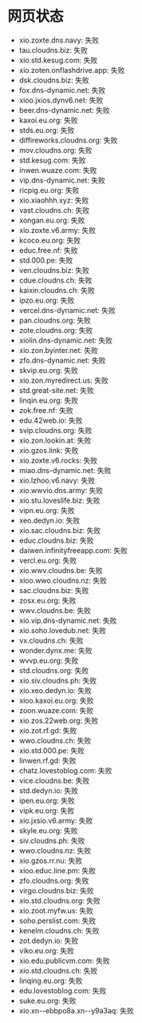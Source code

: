# 网页状态
- xio.zoxte.dns.navy: 失败
- tau.cloudns.biz: 失败
- xio.std.kesug.com: 失败
- xio.zoten.onflashdrive.app: 失败
- dsk.cloudns.biz: 失败
- fox.dns-dynamic.net: 失败
- xioo.jxios.dynv6.net: 失败
- beer.dns-dynamic.net: 失败
- kaxoi.eu.org: 失败
- stds.eu.org: 失败
- diffireworks.cloudns.org: 失败
- mov.cloudns.org: 失败
- std.kesug.com: 失败
- inwen.wuaze.com: 失败
- vip.dns-dynamic.net: 失败
- ricpig.eu.org: 失败
- xio.xiaohhh.xyz: 失败
- vast.cloudns.ch: 失败
- xongan.eu.org: 失败
- xio.zoxte.v6.army: 失败
- kcoco.eu.org: 失败
- educ.free.nf: 失败
- std.000.pe: 失败
- ven.cloudns.biz: 失败
- cdue.cloudns.ch: 失败
- kaixin.cloudns.ch: 失败
- ipzo.eu.org: 失败
- vercel.dns-dynamic.net: 失败
- pan.cloudns.org: 失败
- zote.cloudns.org: 失败
- xiolin.dns-dynamic.net: 失败
- xio.zon.byinter.net: 失败
- zfo.dns-dynamic.net: 失败
- skvip.eu.org: 失败
- xio.zon.myredirect.us: 失败
- std.great-site.net: 失败
- linqin.eu.org: 失败
- zok.free.nf: 失败
- edu.42web.io: 失败
- svip.cloudns.org: 失败
- xio.zon.lookin.at: 失败
- xio.gzos.link: 失败
- xio.zoxte.v6.rocks: 失败
- miao.dns-dynamic.net: 失败
- xio.lzhoo.v6.navy: 失败
- xio.wwvio.dns.army: 失败
- xio.stu.loveslife.biz: 失败
- vipn.eu.org: 失败
- xeo.dedyn.io: 失败
- xio.sac.cloudns.biz: 失败
- educ.cloudns.biz: 失败
- daiwen.infinityfreeapp.com: 失败
- vercl.eu.org: 失败
- xio.wwv.cloudns.be: 失败
- xioo.wwo.cloudns.nz: 失败
- sac.cloudns.biz: 失败
- zosx.eu.org: 失败
- wwv.cloudns.be: 失败
- xio.vip.dns-dynamic.net: 失败
- xio.soho.lovedub.net: 失败
- vx.cloudns.ch: 失败
- wonder.dynx.me: 失败
- wvvp.eu.org: 失败
- std.cloudns.org: 失败
- xio.siv.cloudns.ph: 失败
- xio.xeo.dedyn.io: 失败
- xioo.kaxoi.eu.org: 失败
- zoon.wuaze.com: 失败
- xio.zos.22web.org: 失败
- xio.zot.rf.gd: 失败
- wwo.cloudns.ch: 失败
- xio.std.000.pe: 失败
- linwen.rf.gd: 失败
- chatz.lovestoblog.com: 失败
- vice.cloudns.be: 失败
- std.dedyn.io: 失败
- ipen.eu.org: 失败
- vipk.eu.org: 失败
- xio.jxsio.v6.army: 失败
- skyle.eu.org: 失败
- siv.cloudns.ph: 失败
- wwo.cloudns.nz: 失败
- xio.gzos.rr.nu: 失败
- xioo.educ.line.pm: 失败
- zfo.cloudns.org: 失败
- virgo.cloudns.biz: 失败
- xio.std.cloudns.org: 失败
- xio.zoot.myfw.us: 失败
- soho.perslist.com: 失败
- kenelm.cloudns.ch: 失败
- zot.dedyn.io: 失败
- viko.eu.org: 失败
- xio.edu.publicvm.com: 失败
- xio.std.cloudns.ch: 失败
- linqing.eu.org: 失败
- edu.lovestoblog.com: 失败
- suke.eu.org: 失败
- xio.xn--ebbpo8a.xn--y9a3aq: 失败
